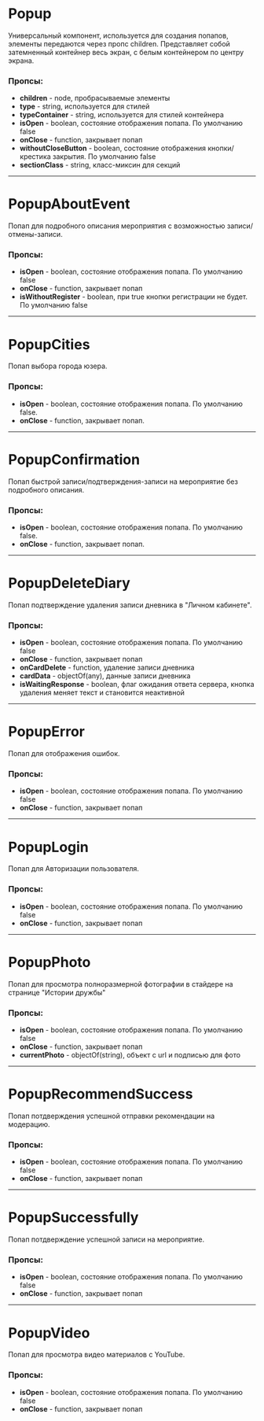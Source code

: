 # Popup

Универсальный компонент, используется для создания попапов, элементы передаются через пропс children. Представляет собой затемненный контейнер весь экран, с белым контейнером по центру экрана.

### Пропсы:

- **children** - node, пробрасываемые элементы
- **type** - string, используется для стилей
- **typeContainer** - string, используется для стилей контейнера
- **isOpen** - boolean, состояние отображения попапа. По умолчанию false
- **onClose** - function, закрывает попап
- **withoutCloseButton** - boolean, состояние отображения кнопки/крестика закрытия. По умолчанию false
- **sectionClass** - string, класс-миксин для секций

---

# PopupAboutEvent

Попап для подробного описания мероприятия с возможностью записи/отмены-записи.

### Пропсы:

- **isOpen** - boolean, состояние отображения попапа. По умолчанию false
- **onClose** - function, закрывает попап
- **isWithoutRegister** - boolean, при true кнопки регистрации не будет. По умолчанию false

---

# PopupCities

Попап выбора города юзера.

### Пропсы:

- **isOpen** - boolean, состояние отображения попапа. По умолчанию false.
- **onClose** - function, закрывает попап.

---

# PopupConfirmation

Попап быстрой записи/подтверждения-записи на мероприятие без подробного описания.

### Пропсы:

- **isOpen** - boolean, состояние отображения попапа. По умолчанию false.
- **onClose** - function, закрывает попап.

---

# PopupDeleteDiary

Попап подтверждение удаления записи дневника в "Личном кабинете".

### Пропсы:

- **isOpen** - boolean, состояние отображения попапа. По умолчанию false
- **onClose** - function, закрывает попап
- **onCardDelete** - function, удаление записи дневника
- **cardData** - objectOf(any), данные записи дневника
- **isWaitingResponse** - boolean, флаг ожидания ответа сервера, кнопка удаления меняет текст и становится неактивной

---

# PopupError

Попап для отображения ошибок.

### Пропсы:

- **isOpen** - boolean, состояние отображения попапа. По умолчанию false
- **onClose** - function, закрывает попап

---

# PopupLogin

Попап для Авторизации пользователя.

### Пропсы:

- **isOpen** - boolean, состояние отображения попапа. По умолчанию false
- **onClose** - function, закрывает попап

---

# PopupPhoto

Попап для просмотра полноразмерной фотографии в стайдере на странице "Истории дружбы"

### Пропсы:

- **isOpen** - boolean, состояние отображения попапа. По умолчанию false
- **onClose** - function, закрывает попап
- **currentPhoto** - objectOf(string), объект с url и подписью для фото

---

# PopupRecommendSuccess

Попап потдверждения успешной отправки рекомендации на модерацию.

### Пропсы:

- **isOpen** - boolean, состояние отображения попапа. По умолчанию false
- **onClose** - function, закрывает попап

---

# PopupSuccessfully

Попап потдверждение успешной записи на мероприятие.

### Пропсы:

- **isOpen** - boolean, состояние отображения попапа. По умолчанию false
- **onClose** - function, закрывает попап

---

# PopupVideo

Попап для просмотра видео материалов с YouTube.

### Пропсы:

- **isOpen** - boolean, состояние отображения попапа. По умолчанию false
- **onClose** - function, закрывает попап
